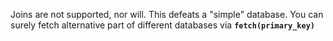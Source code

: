 Joins are not supported, nor will. This defeats a "simple" database. You can surely fetch alternative part of different databases via **`fetch(primary_key)`**